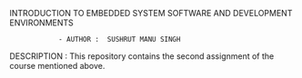 INTRODUCTION TO EMBEDDED SYSTEM SOFTWARE AND DEVELOPMENT ENVIRONMENTS
				
				- AUTHOR :  SUSHRUT MANU SINGH

DESCRIPTION : This repository contains the second assignment of the
course mentioned above.
